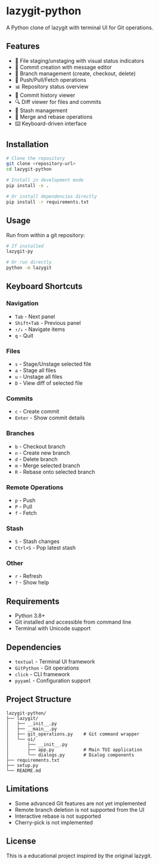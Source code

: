 # lazygit-python

A Python clone of lazygit with terminal UI for Git operations.

## Features

- 📁 File staging/unstaging with visual status indicators
- 📝 Commit creation with message editor
- 🌿 Branch management (create, checkout, delete)
- 🔄 Push/Pull/Fetch operations
- 📊 Repository status overview
- 📜 Commit history viewer
- 🔍 Diff viewer for files and commits
- 💾 Stash management
- 🔀 Merge and rebase operations
- ⌨️  Keyboard-driven interface

## Installation

```bash
# Clone the repository
git clone <repository-url>
cd lazygit-python

# Install in development mode
pip install -e .

# Or install dependencies directly
pip install -r requirements.txt
```

## Usage

Run from within a git repository:

```bash
# If installed
lazygit-py

# Or run directly
python -m lazygit
```

## Keyboard Shortcuts

### Navigation
- `Tab` - Next panel
- `Shift+Tab` - Previous panel
- `↑/↓` - Navigate items
- `q` - Quit

### Files
- `s` - Stage/Unstage selected file
- `a` - Stage all files
- `u` - Unstage all files
- `D` - View diff of selected file

### Commits
- `c` - Create commit
- `Enter` - Show commit details

### Branches
- `b` - Checkout branch
- `n` - Create new branch
- `d` - Delete branch
- `m` - Merge selected branch
- `R` - Rebase onto selected branch

### Remote Operations
- `p` - Push
- `P` - Pull
- `f` - Fetch

### Stash
- `S` - Stash changes
- `Ctrl+S` - Pop latest stash

### Other
- `r` - Refresh
- `?` - Show help

## Requirements

- Python 3.8+
- Git installed and accessible from command line
- Terminal with Unicode support

## Dependencies

- `textual` - Terminal UI framework
- `GitPython` - Git operations
- `click` - CLI framework
- `pyyaml` - Configuration support

## Project Structure

```
lazygit-python/
├── lazygit/
│   ├── __init__.py
│   ├── __main__.py
│   ├── git_operations.py    # Git command wrapper
│   └── ui/
│       ├── __init__.py
│       ├── app.py           # Main TUI application
│       └── dialogs.py       # Dialog components
├── requirements.txt
├── setup.py
└── README.md
```

## Limitations

- Some advanced Git features are not yet implemented
- Remote branch deletion is not supported from the UI
- Interactive rebase is not supported
- Cherry-pick is not implemented

## License

This is a educational project inspired by the original lazygit.